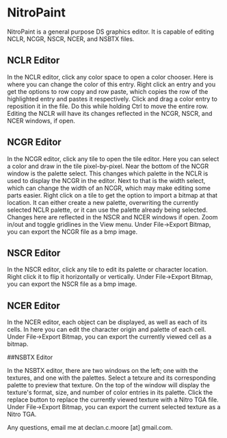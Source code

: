 # NitroPaint

NitroPaint is a general purpose DS graphics editor. It is capable of editing NCLR, NCGR, NSCR, NCER, and NSBTX files.

## NCLR Editor

In the NCLR editor, click any color space to open a color chooser. Here is where you can change the color of this entry. Right click an entry and you get the options to row copy and row paste, which copies the row of the highlighted entry and pastes it respectively. Click and drag a color entry to reposition it in the file. Do this while holding Ctrl to move the entire row. Editing the NCLR will have its changes reflected in the NCGR, NSCR, and NCER windows, if open.

## NCGR Editor

In the NCGR editor, click any tile to open the tile editor. Here you can select a color and draw in the tile pixel-by-pixel. Near the bottom of the NCGR window is the palette select. This changes which palette in the NCLR is used to display the NCGR in the editor. Next to that is the width select, which can change the width of an NCGR, which may make editing some parts easier. Right click on a tile to get the option to import a bitmap at that location. It can either create a new palette, overwriting the currently selected NCLR palette, or it can use the palette already being selected. Changes here are reflected in the NSCR and NCER windows if open. Zoom in/out and toggle gridlines in the View menu. Under File->Export Bitmap, you can export the NCGR file as a bmp image.

## NSCR Editor

In the NSCR editor, click any tile to edit its palette or character location. Right click it to flip it horizontally or vertically. Under File->Export Bitmap, you can export the NSCR file as a bmp image.

## NCER Editor

In the NCER editor, each object can be displayed, as well as each of its cells. In here you can edit the character origin and palette of each cell. Under File->Export Bitmap, you can export the currently viewed cell as a bitmap.

##NSBTX Editor

In the NSBTX editor, there are two windows on the left; one with the textures, and one with the palettes. Select a tetxure and its corresponding palette to preview that texture. On the top of the window will display the texture's format, size, and number of color entries in its palette. Click the replace button to replace the currently viewed texture with a Nitro TGA file. Under File->Export Bitmap, you can export the current selected texture as a Nitro TGA.

Any questions, email me at declan.c.moore [at] gmail.com.
